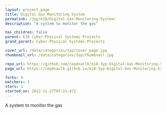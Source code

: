```yaml
---
layout: project_page
title: Digital Gas Monitoring System
permalink: /3yp/e18/Digital-Gas-Monitoring-System/
description: "A system to monitor the gas"

has_children: false
parent: E18 Cyber-Physical Systems Projects
grand_parent: Cyber-Physical Systems Projects

cover_url: /data/categories/3yp/cover_page.jpg
thumbnail_url: /data/categories/3yp/thumbnail.jpg

repo_url: https://github.com/cepdnaclk/e18-3yp-Digital-Gas-Monitoring-System
page_url: https://cepdnaclk.github.io/e18-3yp-Digital-Gas-Monitoring-System

forks: 4
watchers: 1
stars: 1
started_on: 2022-11-27T07:21:47Z
---
```

A system to monitor the gas

